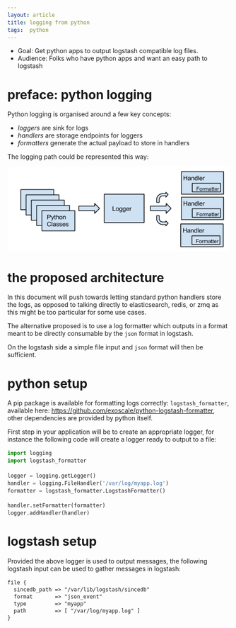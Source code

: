 ```yaml
---
layout: article
title: logging from python
tags:  python
---
```


* Goal: Get python apps to output logstash compatible log files.
* Audience: Folks who have python apps and want an easy path to logstash

# preface: python logging

Python logging is organised around a few key concepts:

* _loggers_ are sink for logs
* _handlers_ are storage endpoints for loggers
* _formatters_ generate the actual payload to store in handlers

The logging path could be represented this way:

![python logging](python_logging.png)

# the proposed architecture

In this document will push towards letting standard python handlers store
the logs, as opposed to talking directly to elasticsearch, redis, or zmq as
this might be too particular for some use cases.

The alternative proposed is to use a log formatter which outputs in a format
meant to be directly consumable by the `json` format in logstash.

On the logstash side a simple file input and `json` format will then be 
sufficient.

# python setup

A pip package is available for formatting logs correctly: `logstash_formatter`,
available here: https://github.com/exoscale/python-logstash-formatter, other
dependencies are provided by python itself.

First step in your application will be to create an appropriate logger,
for instance the following code will create a logger ready to output to a file:

```python
import logging
import logstash_formatter

logger = logging.getLogger()
handler = logging.FileHandler('/var/log/myapp.log')
formatter = logstash_formatter.LogstashFormatter()

handler.setFormatter(formatter)
logger.addHandler(handler)
```

# logstash setup

Provided the above logger is used to output messages, the following
logstash input can be used to gather messages in logstash:

```
file {
  sincedb_path => "/var/lib/logstash/sincedb"
  format       => "json_event"
  type         => "myapp"
  path         => [ "/var/log/myapp.log" ]
}
```
